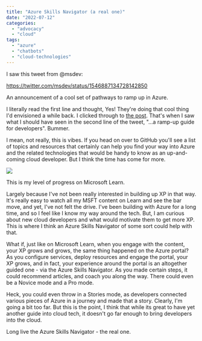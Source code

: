 ```yaml
---
title: "Azure Skills Navigator (a real one)"
date: "2022-07-12"
categories: 
  - "advocacy"
  - "cloud"
tags: 
  - "azure"
  - "chatbots"
  - "cloud-technologies"
---
```


I saw this tweet from @msdev:

https://twitter.com/msdev/status/1546887134728142850

An announcement of a cool set of pathways to ramp up in Azure.

I literally read the first line and thought, Yes! They're doing that cool thing I'd envisioned a while back. I clicked through to [the post](https://techcommunity.microsoft.com/t5/azure-developer-community-blog/introducing-the-new-ramp-up-guide-for-developers-azure-skills/ba-p/3431731). That's when I saw what I should have seen in the second line of the tweet, "...a ramp-up guide for developers". Bummer.

I mean, not really, this is vibes. If you head on over to GitHub you'll see a list of topics and resources that certainly can help you find your way into Azure and the related technologies that would be handy to know as an up-and-coming cloud developer. But I think the time has come for more.

[![](https://irwinium.files.wordpress.com/2022/07/image.png?w=1024)](https://irwinium.files.wordpress.com/2022/07/image.png)

This is my level of progress on Microsoft Learn.

Largely because I've not been really interested in building up XP in that way. It's really easy to watch all my MSFT content on Learn and see the bar move, and yet, I've not felt the drive. I've been building with Azure for a long time, and so I feel like I know my way around the tech. But, I am curious about new cloud developers and what would motivate them to get more XP. This is where I think an Azure Skills Navigator of some sort could help with that.

What if, just like on Microsoft Learn, when you engage with the content, your XP grows and grows, the same thing happened on the Azure portal? As you configure services, deploy resources and engage the portal, your XP grows, and in fact, your experience around the portal is an altogether guided one - via the Azure Skills Navigator. As you made certain steps, it could recommend articles, and coach you along the way. There could even be a Novice mode and a Pro mode.

Heck, you could even throw in a Stories mode, as developers connected various pieces of Azure in a journey and made that a story. Clearly, I'm going a bit too far. But this is the point, I think that while its great to have yet another guide into cloud tech, it doesn't go far enough to bring developers into the cloud.

Long live the Azure Skills Navigator - the real one.
